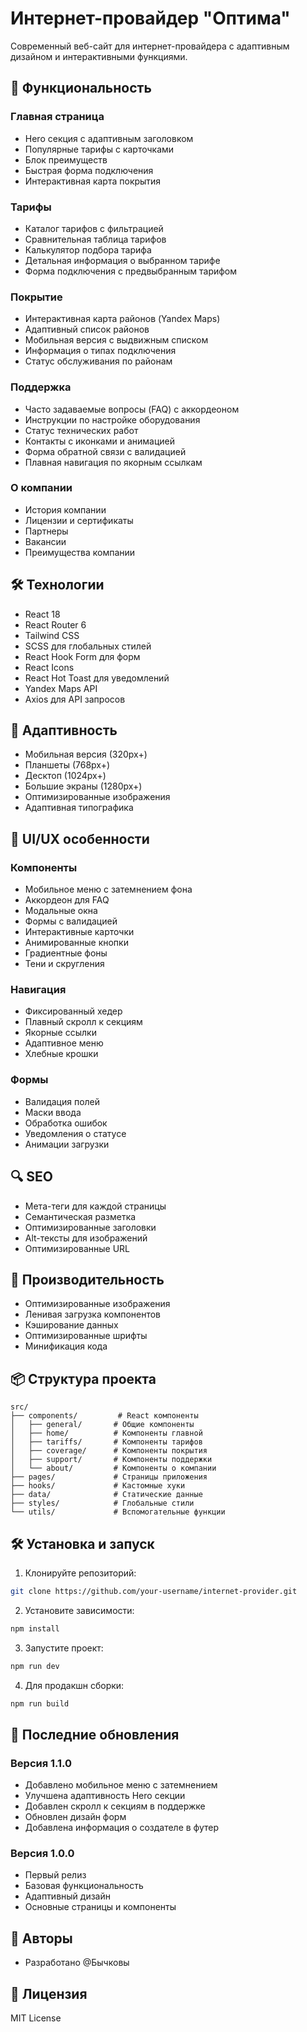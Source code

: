 # Интернет-провайдер "Оптима"

Современный веб-сайт для интернет-провайдера с адаптивным дизайном и интерактивными функциями.

## 🚀 Функциональность

### Главная страница
- Hero секция с адаптивным заголовком
- Популярные тарифы с карточками
- Блок преимуществ
- Быстрая форма подключения
- Интерактивная карта покрытия

### Тарифы
- Каталог тарифов с фильтрацией
- Сравнительная таблица тарифов
- Калькулятор подбора тарифа
- Детальная информация о выбранном тарифе
- Форма подключения с предвыбранным тарифом

### Покрытие
- Интерактивная карта районов (Yandex Maps)
- Адаптивный список районов
- Мобильная версия с выдвижным списком
- Информация о типах подключения
- Статус обслуживания по районам

### Поддержка
- Часто задаваемые вопросы (FAQ) с аккордеоном
- Инструкции по настройке оборудования
- Статус технических работ
- Контакты с иконками и анимацией
- Форма обратной связи с валидацией
- Плавная навигация по якорным ссылкам

### О компании
- История компании
- Лицензии и сертификаты
- Партнеры
- Вакансии
- Преимущества компании

## 🛠 Технологии

- React 18
- React Router 6
- Tailwind CSS
- SCSS для глобальных стилей
- React Hook Form для форм
- React Icons
- React Hot Toast для уведомлений
- Yandex Maps API
- Axios для API запросов

## 📱 Адаптивность

- Мобильная версия (320px+)
- Планшеты (768px+)
- Десктоп (1024px+)
- Большие экраны (1280px+)
- Оптимизированные изображения
- Адаптивная типографика

## 🎨 UI/UX особенности

### Компоненты
- Мобильное меню с затемнением фона
- Аккордеон для FAQ
- Модальные окна
- Формы с валидацией
- Интерактивные карточки
- Анимированные кнопки
- Градиентные фоны
- Тени и скругления

### Навигация
- Фиксированный хедер
- Плавный скролл к секциям
- Якорные ссылки
- Адаптивное меню
- Хлебные крошки

### Формы
- Валидация полей
- Маски ввода
- Обработка ошибок
- Уведомления о статусе
- Анимации загрузки

## 🔍 SEO

- Мета-теги для каждой страницы
- Семантическая разметка
- Оптимизированные заголовки
- Alt-тексты для изображений
- Оптимизированные URL

## 🚀 Производительность

- Оптимизированные изображения
- Ленивая загрузка компонентов
- Кэширование данных
- Оптимизированные шрифты
- Минификация кода

## 📦 Структура проекта

```
src/
├── components/         # React компоненты
│   ├── general/       # Общие компоненты
│   ├── home/          # Компоненты главной
│   ├── tariffs/       # Компоненты тарифов
│   ├── coverage/      # Компоненты покрытия
│   ├── support/       # Компоненты поддержки
│   └── about/         # Компоненты о компании
├── pages/             # Страницы приложения
├── hooks/             # Кастомные хуки
├── data/              # Статические данные
├── styles/            # Глобальные стили
└── utils/             # Вспомогательные функции
```

## 🛠 Установка и запуск

1. Клонируйте репозиторий:
```bash
git clone https://github.com/your-username/internet-provider.git
```

2. Установите зависимости:
```bash
npm install
```

3. Запустите проект:
```bash
npm run dev
```

4. Для продакшн сборки:
```bash
npm run build
```

## 🔄 Последние обновления

### Версия 1.1.0
- Добавлено мобильное меню с затемнением
- Улучшена адаптивность Hero секции
- Добавлен скролл к секциям в поддержке
- Обновлен дизайн форм
- Добавлена информация о создателе в футер

### Версия 1.0.0
- Первый релиз
- Базовая функциональность
- Адаптивный дизайн
- Основные страницы и компоненты

## 👥 Авторы

- Разработано @Бычковы

## 📄 Лицензия

MIT License
